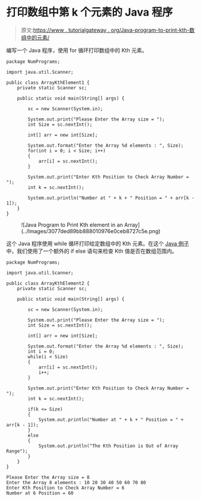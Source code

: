 # 打印数组中第 k 个元素的 Java 程序

> 原文:[https://www . tutorialgateway . org/Java-program-to-print-kth-数组中的元素/](https://www.tutorialgateway.org/java-program-to-print-kth-element-in-an-array/)

编写一个 Java 程序，使用 for 循环打印数组中的 Kth 元素。

```
package NumPrograms;

import java.util.Scanner;

public class ArrayKthElement1 {
	private static Scanner sc;

	public static void main(String[] args) {

		sc = new Scanner(System.in);

		System.out.print("Please Enter the Array size = ");
		int Size = sc.nextInt();

		int[] arr = new int[Size];

		System.out.format("Enter the Array %d elements : ", Size);
		for(int i = 0; i < Size; i++) 
		{
			arr[i] = sc.nextInt();
		}

		System.out.print("Enter Kth Position to Check Array Number = ");
		int k = sc.nextInt();

		System.out.println("Number at " + k + " Position = " + arr[k - 1]);
	}
}
```

<figure class="wp-block-image size-large">![Java Program to Print Kth element in an Array](../Images/3077ded89bb888010976e0ceb8727c5e.png)</figure>

这个 Java 程序使用 while 循环打印给定数组中的 Kth 元素。在这个 [Java 例子](https://www.tutorialgateway.org/learn-java-programs/)中，我们使用了一个额外的 if else 语句来检查 Kth 值是否在数组范围内。

```
package NumPrograms;

import java.util.Scanner;

public class ArrayKthElement2 {
	private static Scanner sc;

	public static void main(String[] args) {

		sc = new Scanner(System.in);

		System.out.print("Please Enter the Array size = ");
		int Size = sc.nextInt();

		int[] arr = new int[Size];

		System.out.format("Enter the Array %d elements : ", Size);
		int i = 0; 
		while(i < Size) 
		{
			arr[i] = sc.nextInt();
			i++;
		}

		System.out.print("Enter Kth Position to Check Array Number = ");
		int k = sc.nextInt();

		if(k <= Size)
		{
			System.out.println("Number at " + k + " Position = " + arr[k - 1]);
		}
		else
		{
			System.out.println("The Kth Position is Out of Array Range");
		}
	}
}
```

```
Please Enter the Array size = 8
Enter the Array 8 elements : 10 20 30 40 50 60 70 80
Enter Kth Position to Check Array Number = 6
Number at 6 Position = 60
```